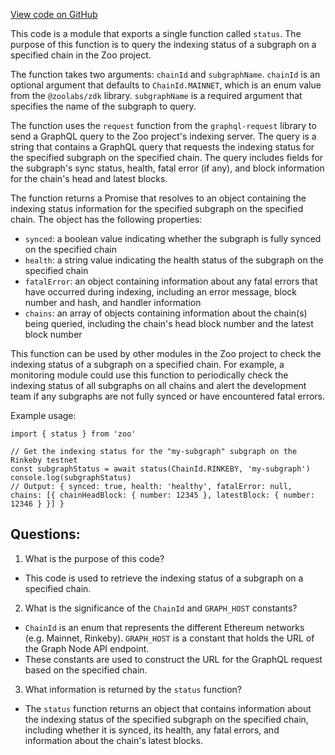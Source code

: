[View code on GitHub](zoo-labs/zoo/blob/master/core/src/services/graph/fetchers/status.ts)

This code is a module that exports a single function called `status`. The purpose of this function is to query the indexing status of a subgraph on a specified chain in the Zoo project. 

The function takes two arguments: `chainId` and `subgraphName`. `chainId` is an optional argument that defaults to `ChainId.MAINNET`, which is an enum value from the `@zoolabs/zdk` library. `subgraphName` is a required argument that specifies the name of the subgraph to query.

The function uses the `request` function from the `graphql-request` library to send a GraphQL query to the Zoo project's indexing server. The query is a string that contains a GraphQL query that requests the indexing status for the specified subgraph on the specified chain. The query includes fields for the subgraph's sync status, health, fatal error (if any), and block information for the chain's head and latest blocks.

The function returns a Promise that resolves to an object containing the indexing status information for the specified subgraph on the specified chain. The object has the following properties:

- `synced`: a boolean value indicating whether the subgraph is fully synced on the specified chain
- `health`: a string value indicating the health status of the subgraph on the specified chain
- `fatalError`: an object containing information about any fatal errors that have occurred during indexing, including an error message, block number and hash, and handler information
- `chains`: an array of objects containing information about the chain(s) being queried, including the chain's head block number and the latest block number

This function can be used by other modules in the Zoo project to check the indexing status of a subgraph on a specified chain. For example, a monitoring module could use this function to periodically check the indexing status of all subgraphs on all chains and alert the development team if any subgraphs are not fully synced or have encountered fatal errors. 

Example usage:

```
import { status } from 'zoo'

// Get the indexing status for the "my-subgraph" subgraph on the Rinkeby testnet
const subgraphStatus = await status(ChainId.RINKEBY, 'my-subgraph')
console.log(subgraphStatus)
// Output: { synced: true, health: 'healthy', fatalError: null, chains: [{ chainHeadBlock: { number: 12345 }, latestBlock: { number: 12346 } }] }
```
## Questions: 
 1. What is the purpose of this code?
- This code is used to retrieve the indexing status of a subgraph on a specified chain.

2. What is the significance of the `ChainId` and `GRAPH_HOST` constants?
- `ChainId` is an enum that represents the different Ethereum networks (e.g. Mainnet, Rinkeby). `GRAPH_HOST` is a constant that holds the URL of the Graph Node API endpoint.
- These constants are used to construct the URL for the GraphQL request based on the specified chain.

3. What information is returned by the `status` function?
- The `status` function returns an object that contains information about the indexing status of the specified subgraph on the specified chain, including whether it is synced, its health, any fatal errors, and information about the chain's latest blocks.